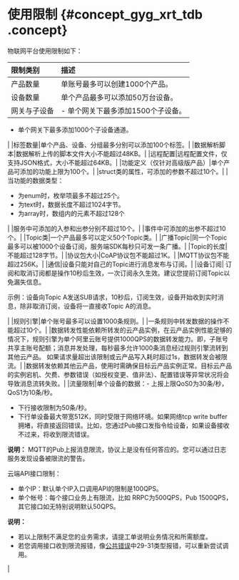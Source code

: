 # 使用限制 {#concept_gyg_xrt_tdb .concept}

物联网平台使用限制如下：

|限制类别|描述|
|:---|:-|
|产品数量|单账号最多可以创建1000个产品。|
|设备数量|单个产品最多可以添加50万台设备。|
|网关与子设备| -   单个网关下最多添加1500个子设备。
-   单个网关下最多添加1000个子设备通道。

 |
|标签数量|单个产品、设备、分组最多分别可以添加100个标签。|
|数据解析脚本|数据解析上传的脚本文件大小不能超过48KB。|
|远程配置|远程配置文件，仅支持JSON格式，大小不能超过64KB。|
|功能定义（仅针对高级版产品）|单个产品可添加的功能上限为100个。|
|struct类的属性，可添加的参数不超过10个。|
| 当功能的数据类型：

 -   为enum时，枚举项最多不超过25个。
-   为text时，数据长度不超过1024字节。
-   为array时，数组内的元素不超过128个

 |
|服务中可添加的入参和出参分别不超过10个。|
|事件中可添加的出参不超过10个。|
|Topic类|一个产品最多可以定义50个Topic类。|
|广播Topic|同一个Topic最多可以被1000个设备订阅，服务端SDK每秒只可发一条广播。|
|Topic的长度|不能超过128字节。|
|协议包大小|CoAP协议包不能超过1K。|
|MQTT协议包不能超过256K。|
|通信|设备只能对自己的Topic进行消息发布与订阅。|
|设备订阅| 订阅和取消订阅都是操作10秒后生效，一次订阅永久生效。建议您提前订阅Topic以免漏失信息。

 示例：设备向Topic A发送SUB请求，10秒后，订阅生效，设备开始收到实时消息，除非取消订阅，设备将一直接收Topic A的消息。

 |
|规则引擎|单个账号最多可以设置1000条规则。|
|一条规则中转发数据的操作不能超过10个。|
|数据转发性能依赖所转发的云产品实例，在云产品实例性能足够的情况下，规则引擎为单个阿里云账号提供1000QPS的数据转发能力。即，子账号共享主账号配额；消息并发处理，每秒最多允许1000条消息经过规则引擎流转到其他云产品。 如果请求量超出该限制或云产品写入耗时超过1s，数据转发会被限流。|
|数据转发依赖其他云产品，使用时需确保目标云产品实例正常。目标云产品的实例宕机、欠费、参数错误（如授权变更、值非法）、配置错误等异常状况将会导致消息流转失败。|
|流量限制|单个设备的数据：-   上报上限QoS0为30条/秒，QoS1为10条/秒。
-   下行接收限制为50条/秒。
-   下行单设备最大带宽512K，同时受限于网络环境。如果网络tcp write buffer拥堵，将直接返回错误。比如，您通过Pub接口发指令给设备，如果设备接收不过来，将收到限流错误。

**说明：** MQTT的Pub上报消息限流，协议上是没有任何答应的。您可以通过日志服务发现设备被限流的警告。


云端API接口限制：

-   单个IP：默认单个IP入口调用API的限制是100QPS。
-   单个帐号：每个接口业务上有限流，比如 RRPC为500QPS，Pub 1500QPS，其它接口如无特别说明默认50QPS。

**说明：** 

-   若以上限制不满足您的业务需求，请提工单说明业务情况和所需额度。
-   若您调用接口收到限流报错，像[公共错误](https://error-center.aliyun.com/status/product/Public?spm=5176.10421674.home.64.319a2fcfOdrQxD)中29-31类型报错，可以重新尝试调用。

|

